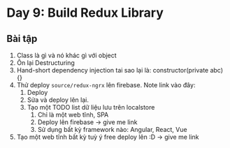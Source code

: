 # Day 9: Build Redux Library

## Bài tập

1. Class là gì và nó khác gì với object
2. Ôn lại Destructuring
3. Hand-short dependency injection tai sao lại là: constructor(private abc) {}
4. Thử deploy `source/redux-ngrx` lên firebase. Note link vào đây:
   1. Deploy
   2. Sửa và deploy lên lại.
   3. Tạo một TODO list dữ liệu lưu trên localstore
      1. Chỉ là một web tĩnh, SPA
      2. Deploy lên firebase -> give me link
      3. Sử dụng bất kỳ framework nào: Angular, React, Vue
5. Tạo một web tĩnh bất kỳ tuỳ ý free deploy lên :D -> give me link